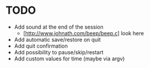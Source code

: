 # TODO

- Add sound at the end of the session
  - [http://www.johnath.com/beep/beep.c] look here
- Add automatic save/restore on quit
- Add quit confirmation
- Add possibility to pause/skip/restart
- Add custom values for time (maybe via argv)
